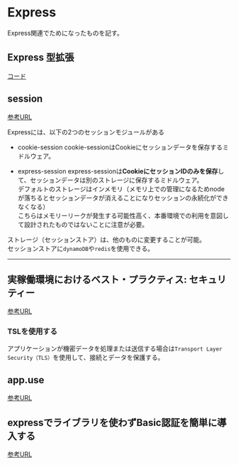 # Express

Express関連でためになったものを記す。

## Express 型拡張
[コード](https://github.com/tomnil/typedexpress/blob/master/src/index.ts)

## session
[参考URL](https://kazuhira-r.hatenablog.com/entry/2021/12/29/023347)

Expressには、以下の2つのセッションモジュールがある

- cookie-session
cookie-sessionはCookieにセッションデータを保存するミドルウェア。

- express-session
express-sessionは**CookieにセッションIDのみを保存**して、セッションデータは別のストレージに保存するミドルウェア。  
デフォルトのストレージはインメモリ（メモリ上での管理になるためnodeが落ちるとセッションデータが消えることになりセッションの永続化ができなくなる）  
こちらはメモリーリークが発生する可能性高く、本番環境での利用を意図して設計されたものではないことに注意が必要。

ストレージ（セッションストア）は、他のものに変更することが可能。  
セッションストアに`dynamoDB`や`redis`を使用できる。

---

## 実稼働環境におけるベスト・プラクティス: セキュリティー
[参考URL](https://expressjs.com/ja/advanced/best-practice-security.html)

### TSLを使用する

アプリケーションが機密データを処理または送信する場合は`Transport Layer Security（TLS）`を使用して、接続とデータを保護する。

## app.use
[参考URL](https://expressjs.com/ja/guide/using-middleware.html)

## expressでライブラリを使わずBasic認証を簡単に導入する
[参考URL](https://qiita.com/s2mr/items/f795b5202286085543a4)